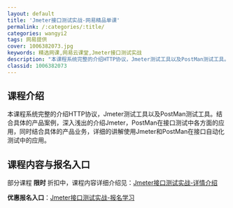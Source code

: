 ```yaml
---
layout: default
title: 'Jmeter接口测试实战-网易精品单课'
permalink: /:categories/:title/
categories: wangyi2
tags: 网易提供
cover: 1006382073.jpg
keywords: 精选网课,网易云课堂,Jmeter接口测试实战
description: "本课程系统完整的介绍HTTP协议，Jmeter测试工具以及PostMan测试工具。结合具体的产品案例，深入浅出的介绍Jmeter，PostMan在接口测试中各方面的应用，同时结合具体的产品业"
classid: 1006382073
---
```


## 课程介绍

本课程系统完整的介绍HTTP协议，Jmeter测试工具以及PostMan测试工具。结合具体的产品案例，深入浅出的介绍Jmeter，PostMan在接口测试中各方面的应用，同时结合具体的产品业务，详细的讲解使用Jmeter和PostMan在接口自动化测试中的应用。

## 课程内容与报名入口

部分课程 **限时** 折扣中，课程内容详细介绍见：[Jmeter接口测试实战-详情介绍](https://study.163.com/course/introduction/1006382073.htm?share=1&shareId=1025206652&utm_campaign=share&utm_medium=iphoneShare&utm_source=&utm_u=1025206652)

**优惠报名入口**：[Jmeter接口测试实战-报名学习](https://study.163.com/course/introduction/1006382073.htm?share=1&shareId=1025206652&utm_campaign=share&utm_medium=iphoneShare&utm_source=&utm_u=1025206652)

